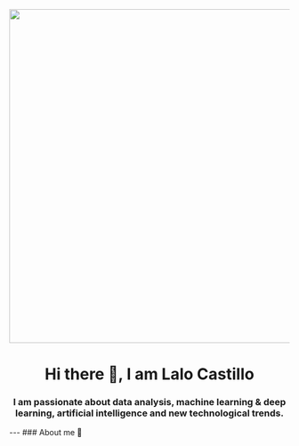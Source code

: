 <div id=" header" align="center">
<img src="https://media.giphy.com/media/MarRSACy8q3MPtXKQq/giphy.gif" width="600" />
<h1 align ='center'> Hi there 👋, I am Lalo Castillo </h1>
<h3 align ='center'> I am passionate about data analysis, machine learning & deep learning, artificial intelligence and new technological trends.</h3>
</div>
---
### About me 👋

<!--
**Lalo5213/Lalo5213** is a ✨ _special_ ✨ repository because its `README.md` (this file) appears on your GitHub profile.

Here are some ideas to get you started:

- 🌱 I’m currently learning Machine Learning & Deep Learning, DB, AWS and python.  ...

- 💬 Ask me about  Python & machine Learning ...
- 📫 How to reach me: 19castillog20@gmail.com ...
- 😄 Pronouns: Lalos19...
- ⚡ Fun fact: ...
-->

